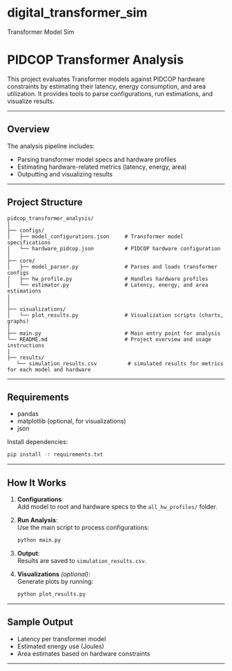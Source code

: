 # digital_transformer_sim
Transformer Model Sim

# PIDCOP Transformer Analysis

This project evaluates Transformer models against PIDCOP hardware constraints by estimating their latency, energy consumption, and area utilization. It provides tools to parse configurations, run estimations, and visualize results.

---

## Overview

The analysis pipeline includes:

- Parsing transformer model specs and hardware profiles
- Estimating hardware-related metrics (latency, energy, area)
- Outputting and visualizing results

---

## Project Structure

```
pidcop_transformer_analysis/
│
├── configs/
│   ├── model_configurations.json     # Transformer model specifications
│   └── hardware_pidcop.json          # PIDCOP hardware configuration
│
├── core/
│   ├── model_parser.py               # Parses and loads transformer configs
│   ├── hw_profile.py                 # Handles hardware profiles
│   └── estimator.py                  # Latency, energy, and area estimations
│
│
├── visualizations/
│   └── plot_results.py               # Visualization scripts (charts, graphs)
│
├── main.py                           # Main entry point for analysis
└── README.md                         # Project overview and usage instructions
|
├── results/
   └── simulation_results.csv          # simulated results for metrics for each model and hardware
```

---

## Requirements

- pandas
- matplotlib (optional, for visualizations)
- json

Install dependencies:

```bash
pip install -r requirements.txt
```

---

## How It Works

1. **Configurations**:  
   Add model to root and hardware specs to the `all_hw_profiles/` folder.

2. **Run Analysis**:  
   Use the main script to process configurations:

   ```bash
   python main.py
   ```

3. **Output**:  
   Results are saved to `simulation_results.csv`.

4. **Visualizations** *(optional)*:  
   Generate plots by running:

   ```bash
   python plot_results.py
   ```

---

## Sample Output

- Latency per transformer model
- Estimated energy use (Joules)
- Area estimates based on hardware constraints

---
